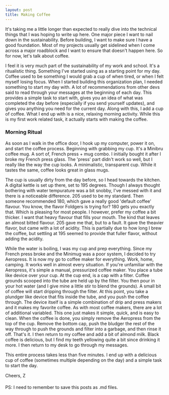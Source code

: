 ```yaml
---
layout: post
title: Making Coffee
---
```


It's taking me a little longer than expected to really dive into the technical things that I was hoping to write up here. One major piece I want to nail down in the sustainability. Before building, I want to make sure I have a good foundation. Most of my projects usually get sidelined when I come across a major roadblock and I want to ensure that doesn't happen here. So for now, let's talk about coffee. 

I feel it is very much part of the sustainability of my work and school. It's a ritualistic thing. Something I've started using as a starting point for my day. Coffee used to be something I would grab a cup of when tired, or when I felt myself losing focus. When I started building this organization plan, I needed something to start my day with. A lot of recommendations from other devs said to read through your messages at the beginning of each day. This provides a simple task to start with, gives you an idea of what was completed the day before (especially if you send yourself updates), and gives you anything you need for the current day. Along with this, I add a cup of coffee. What I end up with is a nice, relaxing morning activity. While this is my first work related task, it actually starts with making the coffee.

### Morning Ritual

As soon as I walk in the office door, I hook up my computer, power it on, and start the coffee process. Beginning with grabbing my cup. It's a Minibru coffee mug. A sort of, French press + mug combo. I initially bought it after I broke my French press glass. The 'press' part didn't work so well, but I really like the way the cup looks. A minimalistic, transparent cup. While it tastes the same, coffee looks great in glass mugs.

The cup is usually dirty from the day before, so I head towards the kitchen. A digital kettle is set up there, set to 195 degrees. Though I always thought bothering with water tempurature was a bit snobby, I've messed with it and there is a noticeable difference. 205 used to be my standard. Then someone recommended 180, which gave a really good 'default coffee' flavour. You know, the flavor Foldgers is trying for? 180 gets you exactly that. Which is pleasing for most people. I however, prefer my coffee a bit thicker. I want that heavy flavour that fills your mouth. The kind that leaves an almost bitted flavour. 205 gave me that, but to a fault. It gave the theavier flavor, but came with a lot of acidity. This is partially due to how long I brew the coffee, but settling at 195 seemed to provide that fuller flavor, without adding the acidity.

While the water is boiling, I was my cup and prep everything. Since my French press broke and the Minimug was a poor system, I decided to try Aeropress. It is now my go to coffee maker for everything. Work, home, camping. It works well in almost every situation. If you're unfamiliar with the Aeropress, it's simple a manual, pressurized coffee maker. You place a tube like device over your cup. At the cup end, is a cap with a filter. Coffee grounds scooped into the tube are held up by the filter. You then pour in your hot water (and I give mine a little stir to blend the grounds). A small bit of coffee will start dripping through the filter. At this point, you take a plundger like device that fits inside the tube, and you push the coffee through. The device itself is a simple combination of drip and press makers and it makes my favorite coffee. As with most coffee makers, there are a lot of additional variabled. This one just makes it simple, quick, and is easy to clean. When the coffee is done, you simply remove the Aeropress from the top of the cup. Remove the bottom cap, push the bludger the rest of the way through to push the grounds and filter into a garbage, and then rinse it off. That's it. I then return to my coffee and add a bit of almond milk. Black coffee is delicious, but I find my teeth yellowing quite a bit since drinking it more. I then return to my desk to go through my messages.

This entire process takes less than five minutes. I end up with a delicious cup of coffee (sometimes multiple depending on the day) and a simple task to start the day.

Cheers,
Z&#151;

PS: I need to remember to save this posts as .md files.
